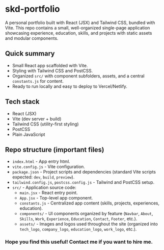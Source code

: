 # skd-portfolio

A personal portfolio built with React (JSX) and Tailwind CSS, bundled with Vite. This repo contains a small, well-organized single-page application showcasing experience, education, skills, and projects with static assets and modular components.

## Quick summary

- Small React app scaffolded with Vite.
- Styling with Tailwind CSS and PostCSS.
- Organized `src/` with component subfolders, assets, and a central `constants.js` for content.
- Ready to run locally and easy to deploy to Vercel/Netlify.

## Tech stack

- React (JSX)
- Vite (dev server + build)
- Tailwind CSS (utility-first styling)
- PostCSS
- Plain JavaScript

## Repo structure (important files)

- `index.html` - App entry html.
- `vite.config.js` - Vite configuration.
- `package.json` - Project scripts and dependencies (standard Vite scripts expected: `dev`, `build`, `preview`).
- `tailwind.config.js`, `postcss.config.js` - Tailwind and PostCSS setup.
- `src/` - Application source code:
  - `main.jsx` - React entry point.
  - `App.jsx` - Top-level app component.
  - `constants.js` - Centralized app content (skills, projects, experiences, education).
  - `components/` - UI components organized by feature (`Navbar`, `About`, `Skills`, `Work`, `Experience`, `Education`, `Contact`, `Footer`, etc.).
  - `assets/` - Images and logos used throughout the site (organized into `tech_logo`, `company_logo`, `education_logo`, `work_logo`, etc.).

### Hope you find this useful! Contact me if you want to hire me.